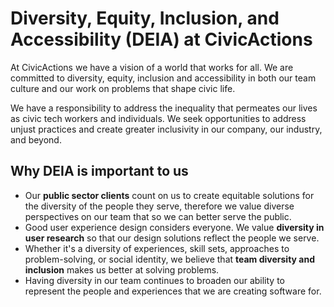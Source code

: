 # Diversity, Equity, Inclusion, and Accessibility (DEIA) at CivicActions

At CivicActions we have a vision of a world that works for all. We are committed to diversity, equity, inclusion and accessibility in both our team culture and our work on problems that shape civic life.

We have a responsibility to address the inequality that permeates our lives as civic tech workers and individuals. We seek opportunities to address unjust practices and create greater inclusivity in our company, our industry, and beyond.

## Why DEIA is important to us

-   Our **public sector clients** count on us to create equitable solutions for the diversity of the people they serve, therefore we value diverse perspectives on our team that so we can better serve the public.
-   Good user experience design considers everyone. We value **diversity in user research** so that our design solutions reflect the people we serve.
-   Whether it's a diversity of experiences, skill sets, approaches to problem-solving, or social identity, we believe that **team diversity and inclusion** makes us better at solving problems.
-   Having diversity in our team continues to broaden our ability to represent the people and experiences that we are creating software for.
